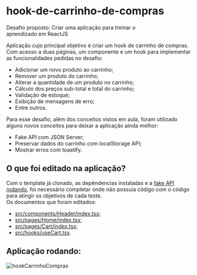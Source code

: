 # hook-de-carrinho-de-compras
Desafio proposto: Criar uma aplicação para treinar o aprendizado em ReactJS

Aplicação cujo principal objetivo é criar um hook de carrinho de compras. 
<br>
Com acesso a duas páginas, um componente e um hook para implementar as funcionalidades pedidas no desafio:

- Adicionar um novo produto ao carrinho;
- Remover um produto do carrinho;
- Alterar a quantidade de um produto no carrinho;
- Cálculo dos preços sub-total e total do carrinho;
- Validação de estoque;
- Exibição de mensagens de erro;
- Entre outros.

Para esse desafio, além dos conceitos vistos em aula, foram utilizado alguns novos conceitos para deixar a aplicação ainda melhor:

- Fake API com JSON Server;
- Preservar dados do carrinho com localStorage API;
- Mostrar erros com toastify.

## O que foi editado na aplicação?

Com o template já clonado, as depêndencias instaladas e a [fake API rodando](https://www.notion.so/Desafio-01-Criando-um-hook-de-carrinho-de-compras-5769216778794019a83f544e79167b12), foi necessário completar onde não possuía código com o código para atingir os objetivos de cada teste. 
<br>Os documentos que foram editados:

- [src/components/Header/index.tsx](https://github.com/ThaysaRafaele/hook-de-carrinho-de-compras/blob/master/src/components/Header/index.tsx);
- [src/pages/Home/index.tsx](https://github.com/ThaysaRafaele/hook-de-carrinho-de-compras/blob/master/src/pages/Home/index.tsx);
- [src/pages/Cart/index.tsx](https://github.com/ThaysaRafaele/hook-de-carrinho-de-compras/blob/master/src/pages/Cart/index.tsx);
- [src/hooks/useCart.tsx](https://github.com/ThaysaRafaele/hook-de-carrinho-de-compras/blob/master/src/hooks/useCart.tsx).

## Aplicação rodando:
![hookCarrinhoCompras](https://user-images.githubusercontent.com/83955839/234108557-a29cdb40-5e7b-44ee-9363-2736da275735.gif)

